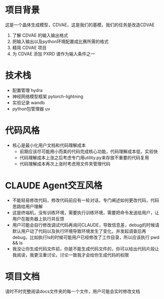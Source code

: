 # 项目背景
这是一个晶体生成模型，CDVAE，这是我们的基模，我们的任务是改造CDVAE
1. 了解 CDVAE 的输入输出格式
2. 把输入输出以及python环境配置成比赛所需的格式
3. 精简 CDVAE 项目
4. 为 CDVAE 添加 PXRD 谱作为输入条件之一 

# 技术栈

- 配置管理 hydra
- 神经网络模型框架 pytorch-lightning
- 实验记录 wandb
- python包管理器 uv

# 代码风格

- 核心是最小化用户文档和代码理解成本
  - 前期应该尽可能用小而美的代码完成核心功能，代码理解成本低，实验快
  - 代码理解成本上涨之后考虑专门用utility.py来存放不重要的代码复用
  - 代码理解成本再次上涨时考虑用文件夹管理代码

# CLAUDE Agent交互风格

- 不能轻易修改代码，修改代码前应有一轮对话，专门阐述如何更改代码，代码思路给用户理解
- 这是终端机，没有训练环境，需要执行训练环境，需要把命令发送给用户，让用户在服务器上执行并反馈
- 用户可能会自行修改调试代码再询问CLAUDE，导致信息差，debug的时候请默认用户动了代码以及执行环境导致环境发生了变化，并发起调查后再debug，比如执行ls的时候可能用户已经修改了工作目录，所以应该执行 pwd && ls
- 我没让你生成代码文件前，你是不能生成代码文件的，你可以给出代码片段让我阅读，我更注重讨论，讨论一致我才会给你生成代码的权限

# 项目文档

请时不时完整阅读docs文件夹的每一个文件，用户可能会实时修改文档